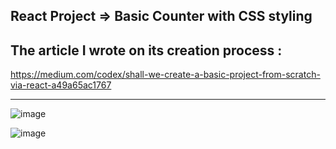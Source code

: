 ## React Project => Basic Counter with CSS styling

## The article I wrote on its creation process : 
https://medium.com/codex/shall-we-create-a-basic-project-from-scratch-via-react-a49a65ac1767

--- 



![image](https://user-images.githubusercontent.com/90147636/177202779-0f09188a-7ae5-4012-9eb3-874383c148ad.png)

![image](https://user-images.githubusercontent.com/90147636/177204936-e4439578-3bbc-43e2-afd3-4e445db51a44.png)




